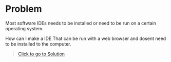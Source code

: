 # Problem

Most software IDEs needs to be installed or need to be run on a certain operating system.

How can I make a IDE That can be run with a web browser and dosent need to be installed to the computer.

> [Click to go to Solution](https://josephworks.github.io/WebIDE/stem/SOLUTION/)